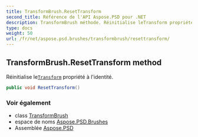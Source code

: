 ```yaml
---
title: TransformBrush.ResetTransform
second_title: Référence de l'API Aspose.PSD pour .NET
description: TransformBrush méthode. Réinitialise leTransform propriété à lidentité.
type: docs
weight: 50
url: /fr/net/aspose.psd.brushes/transformbrush/resettransform/
---
```

## TransformBrush.ResetTransform method

Réinitialise le[`Transform`](../transform/) propriété à l'identité.

```csharp
public void ResetTransform()
```

### Voir également

* class [TransformBrush](../)
* espace de noms [Aspose.PSD.Brushes](../../transformbrush/)
* Assemblée [Aspose.PSD](../../../)


